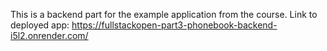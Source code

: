 This is a backend part for the example application from the course.
Link to deployed app: https://fullstackopen-part3-phonebook-backend-i5l2.onrender.com/
